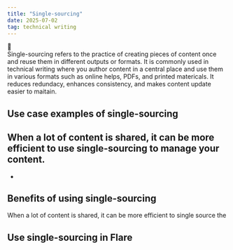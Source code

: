 ```yaml
---
title: "Single-sourcing"
date: 2025-07-02
tag: technical writing
---
```

📑   
Single-sourcing refers to the practice of creating pieces of content once and reuse them in different outputs or formats. It is commonly used in technical writing where you author content in a central place and use them in various formats such as online helps, PDFs, and printed matericals. It reduces redundacy, enhances consistency, and makes content update easier to maitain.   
## Use case examples of single-sourcing <br>
When a lot of content is shared, it can be more efficient to use single-sourcing to manage your content. <br>
- 

- 


## Benefits of using single-sourcing
When a lot of content is shared, it can be more efficient to single source the 

## Use single-sourcing in Flare
